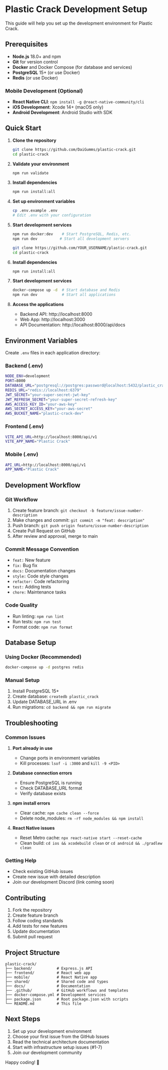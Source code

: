 # Plastic Crack Development Setup

This guide will help you set up the development environment for Plastic Crack.

## Prerequisites

- **Node.js** 18.0+ and npm
- **Git** for version control
- **Docker** and Docker Compose (for database and services)
- **PostgreSQL** 15+ (or use Docker)
- **Redis** (or use Docker)

### Mobile Development (Optional)
- **React Native CLI**: `npm install -g @react-native-community/cli`
- **iOS Development**: Xcode 14+ (macOS only)
- **Android Development**: Android Studio with SDK

## Quick Start

1. **Clone the repository**
   ```bash
   git clone https://github.com/DaiGumms/plastic-crack.git
   cd plastic-crack
   ```

2. **Validate your environment**
   ```bash
   npm run validate
   ```

3. **Install dependencies**
   ```bash
   npm run install:all
   ```

4. **Set up environment variables**
   ```bash
   cp .env.example .env
   # Edit .env with your configuration
   ```

5. **Start development services**
   ```bash
   npm run docker:dev    # Start PostgreSQL, Redis, etc.
   npm run dev          # Start all development servers
   ```
   ```bash
   git clone https://github.com/YOUR_USERNAME/plastic-crack.git
   cd plastic-crack
   ```

2. **Install dependencies**
   ```bash
   npm run install:all
   ```

3. **Start development services**
   ```bash
   docker-compose up -d  # Start database and Redis
   npm run dev           # Start all applications
   ```

4. **Access the applications**
   - Backend API: http://localhost:8000
   - Web App: http://localhost:3000
   - API Documentation: http://localhost:8000/api/docs

## Environment Variables

Create `.env` files in each application directory:

### Backend (.env)
```bash
NODE_ENV=development
PORT=8000
DATABASE_URL="postgresql://postgres:password@localhost:5432/plastic_crack"
REDIS_URL="redis://localhost:6379"
JWT_SECRET="your-super-secret-jwt-key"
JWT_REFRESH_SECRET="your-super-secret-refresh-key"
AWS_ACCESS_KEY_ID="your-aws-key"
AWS_SECRET_ACCESS_KEY="your-aws-secret"
AWS_BUCKET_NAME="plastic-crack-dev"
```

### Frontend (.env)
```bash
VITE_API_URL=http://localhost:8000/api/v1
VITE_APP_NAME="Plastic Crack"
```

### Mobile (.env)
```bash
API_URL=http://localhost:8000/api/v1
APP_NAME="Plastic Crack"
```

## Development Workflow

### Git Workflow
1. Create feature branch: `git checkout -b feature/issue-number-description`
2. Make changes and commit: `git commit -m "feat: description"`
3. Push branch: `git push origin feature/issue-number-description`
4. Create Pull Request on GitHub
5. After review and approval, merge to main

### Commit Message Convention
- `feat:` New feature
- `fix:` Bug fix
- `docs:` Documentation changes
- `style:` Code style changes
- `refactor:` Code refactoring
- `test:` Adding tests
- `chore:` Maintenance tasks

### Code Quality
- Run linting: `npm run lint`
- Run tests: `npm run test`
- Format code: `npm run format`

## Database Setup

### Using Docker (Recommended)
```bash
docker-compose up -d postgres redis
```

### Manual Setup
1. Install PostgreSQL 15+
2. Create database: `createdb plastic_crack`
3. Update DATABASE_URL in .env
4. Run migrations: `cd backend && npm run migrate`

## Troubleshooting

### Common Issues

1. **Port already in use**
   - Change ports in environment variables
   - Kill processes: `lsof -i :3000` and `kill -9 <PID>`

2. **Database connection errors**
   - Ensure PostgreSQL is running
   - Check DATABASE_URL format
   - Verify database exists

3. **npm install errors**
   - Clear cache: `npm cache clean --force`
   - Delete node_modules: `rm -rf node_modules && npm install`

4. **React Native issues**
   - Reset Metro cache: `npx react-native start --reset-cache`
   - Clean build: `cd ios && xcodebuild clean` or `cd android && ./gradlew clean`

### Getting Help

- Check existing GitHub issues
- Create new issue with detailed description
- Join our development Discord (link coming soon)

## Contributing

1. Fork the repository
2. Create feature branch
3. Follow coding standards
4. Add tests for new features
5. Update documentation
6. Submit pull request

## Project Structure

```
plastic-crack/
├── backend/           # Express.js API
├── frontend/          # React web app
├── mobile/            # React Native app
├── shared/            # Shared code and types
├── docs/              # Documentation
├── .github/           # GitHub workflows and templates
├── docker-compose.yml # Development services
├── package.json       # Root package.json with scripts
└── README.md          # This file
```

## Next Steps

1. Set up your development environment
2. Choose your first issue from the GitHub Issues
3. Read the technical architecture documentation
4. Start with infrastructure setup issues (#1-7)
5. Join our development community

Happy coding! 🚀
